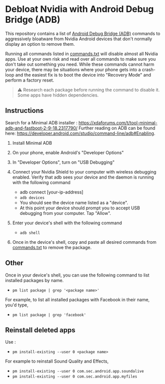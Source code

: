 # Debloat Nvidia with Android Debug Bridge (ADB)

This repository contains a list of [Android Debug Bridge (ADB)](https://developer.android.com/studio/command-line/adb) commands to aggressively bloatware from Nvidia Android devices that don't normally display an option to remove them.

Running all commands listed in [commands.txt](./commands.txt) will disable almost all Nvidia apps.
Use at your own risk and read over all commands to make sure you don't take out something you need.
While these commands cannot harm your device, there may be situations where your phone gets into a crash-loop and the easiest fix is to boot the device into "Recovery Mode" and perform a factory reset.

> ⚠️ Research each package before running the command to disable it. Some apps have hidden dependencies.

## Instructions
Search for a Minimal ADB installer : https://xdaforums.com/t/tool-minimal-adb-and-fastboot-2-9-18.2317790/
Further reading on ADB can be found here: https://developer.android.com/studio/command-line/adb#Enabling.

1. Install Minimal ADB
2. On your phone, enable Android's "Developer Options"
3. In "Developer Options", turn on "USB Debugging"
4. Connect your Nvidia Shield to your computer with wireless debugging enabled. Verify that adb sees your device and the daemon is running with the following command
    - adb connect [your-ip-address] 
    - `adb devices`
    - You should see the device name listed as a "device".
    - At this point your device should prompt you to accept USB debugging from your computer. Tap "Allow".
    
6. Enter your device's shell with the following command
    - `adb shell`
7. Once in the device's shell, copy and paste all desired commands from [commands.txt](./commands.txt) to remove the package.

## Other
Once in your device's shell, you can use the following command to list installed packages by name.
 - `pm list package | grep '<package name>'`

For example, to list all installed packages with Facebook in their name, you'd type,
 - `pm list package | grep 'facebook'`

## Reinstall deleted apps
Use :
 - `pm install-existing --user 0 <package name>`
  
For example to reinstall Sound Quality and Effects, 
 - `pm install-existing --user 0 com.sec.android.app.soundalive`
 - `pm install-existing --user 0 com.sec.android.app.myfiles`

